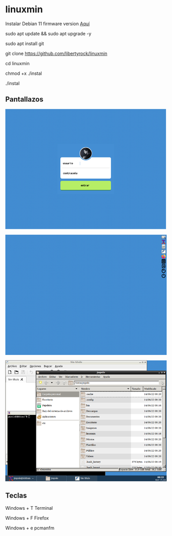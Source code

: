 # linuxmin

Instalar Debian 11 firmware version [Aquí](https://cdimage.debian.org/cdimage/unofficial/non-free/cd-including-firmware/current/amd64/iso-cd/)

sudo apt update && sudo apt upgrade -y

sudo apt install git

git clone https://github.com/libertyrock/linuxmin

cd linuxmin

chmod +x ./instal

./instal

## Pantallazos

![](linuxmin_login.png)

![](linuxmin_barraV.png)

![](linuxmin_barraH.png)

## Teclas

Windows + T Terminal

Windows + F Firefox

Windows + e pcmanfm
